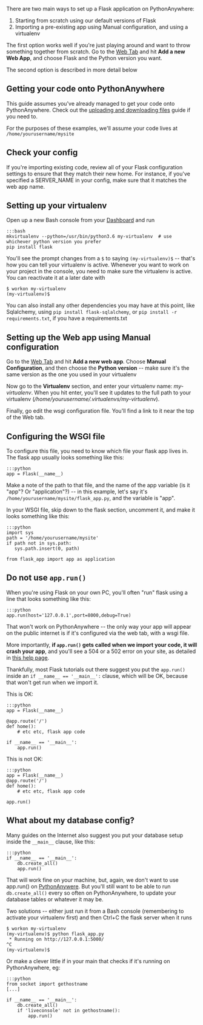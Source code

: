 <!--
.. title: Setting up Flask applications on PythonAnywhere
.. slug: Flask
.. date: 2015-05-13 14:35:28 UTC+01:00
.. tags:
.. category:
.. link:
.. description:
.. type: text
-->


There are two main ways to set up a Flask application on PythonAnywhere:

  1. Starting from scratch using our default versions of Flask
  1. Importing a pre-existing app using Manual configuration, and using a virtualenv

The first option works well if you're just playing around and want to throw
something together from scratch. Go to the [Web
Tab](https://www.pythonanywhere.com/web_app_setup) and hit **Add a new Web
App**, and choose Flask and the Python version you want.

The second option is described in more detail below


## Getting your code onto PythonAnywhere


This guide assumes you've already managed to get your code onto PythonAnywhere.
Check out the [uploading and downloading
files](/pages/UploadingAndDownloadingFiles) guide if you need to.

For the purposes of these examples, we'll assume your code lives at
`/home/yourusername/mysite`


## Check your config

If you're importing existing code, review all of your Flask configuration
settings to ensure that they match their new home. For instance, if you've
specified a SERVER_NAME in your config, make sure that it matches the web app
name.


## Setting up your virtualenv

Open up a  new Bash console from your [Dashboard](https://www.pythonanywhere.com/consoles) and run

    :::bash
    mkvirtualenv --python=/usr/bin/python3.6 my-virtualenv  # use whichever python version you prefer
    pip install flask


You'll see the prompt changes from a `$` to saying `(my-virtualenv)$` -- that's
how you can tell your virtualenv is active. Whenever you want to work on your
project in the console, you need to make sure the virtualenv is active. You can
reactivate it at a later date with

    $ workon my-virtualenv
    (my-virtualenv)$


You can also install any other dependencies you may have at this point, like
Sqlalchemy, using `pip install flask-sqlalchemy`, or `pip install -r
requirements.txt`, if you have a requirements.txt


## Setting up the Web app using Manual configuration

Go to the [Web Tab](https://www.pythonanywhere.com/web_app_setup) and hit **Add
a new web app**. Choose **Manual Configuration**, and then choose the **Python
version** -- make sure it's the same version as the one you used in your
virtualenv

Now go to the **Virtualenv** section, and enter your virtualenv name:
*my-virtualenv*. When you hit enter, you'll see it updates to the full path to
your virtualenv (*/home/yourusername/.virtualenvs/my-virtualenv*).

Finally, go edit the wsgi configuration file. You'll find a link to it near the
top of the Web tab.


## Configuring the WSGI file


To configure this file, you need to know which file your flask app lives in.
The flask app usually looks something like this:

    :::python
    app = Flask(__name__)

Make a note of the path to that file, and the name of the app variable (is it
"app"? Or "application"?) -- in this example, let's say it's
`/home/yourusername/mysite/flask_app.py`, and the variable is "app".

In your WSGI file, skip down to the flask section, uncomment it, and make it
looks something like this:

    :::python
    import sys
    path = '/home/yourusername/mysite'
    if path not in sys.path:
       sys.path.insert(0, path)

    from flask_app import app as application



## Do not use `app.run()`

When you're using Flask on your own PC, you'll often "run" flask using a line
that looks something like this:

    :::python
    app.run(host='127.0.0.1',port=8000,debug=True)


That won't work on PythonAnywhere -- the only way your app will appear on the
public internet is if it's configured via the web tab, with a wsgi file.

More importantly, **if `app.run()` gets called when we import your code, it will
crash your app**, and you'll see a 504 or a 502 error on your site, as detailed in
[this help page](/pages/Flask504And502Errors).

Thankfully, most Flask tutorials out there suggest you put the `app.run()`
inside an `if __name__ == '__main__':` clause, which will be OK, because that
won't get run when we import it.

This is OK:

    :::python
    app = Flask(__name__)

    @app.route('/')
    def home():
        # etc etc, flask app code

    if __name__ == '__main__':
        app.run()

This is not OK:

    :::python
    app = Flask(__name__)
    @app.route('/')
    def home():
        # etc etc, flask app code

    app.run()


## What about my database config?

Many guides on the Internet also suggest you put your database setup inside the
`__main__` clause, like this:

    :::python
    if __name__ == '__main__':
        db.create_all()
        app.run()



That will work fine on your machine, but, again, we don't want to use app.run()
on [PythonAnywere](https://www.pythonanywhere.com/). But you'll still want to
be able to run `db.create_all()` every so often on PythonAnywhere, to update
your database tables or whatever it may be.

Two solutions -- either just run it from a Bash console (remembering to
activate your virtualenv first) and then Ctrl+C the flask server when it runs

    $ workon my-virtualenv
    (my-virtualenv)$ python flask_app.py
     * Running on http://127.0.0.1:5000/
    ^C
    (my-virtualenv)$


Or make a clever little if in your main that checks if it's running on
PythonAnywhere, eg:

    :::python
    from socket import gethostname
    [...]

    if __name__ == '__main__':
        db.create_all()
        if 'liveconsole' not in gethostname():
            app.run()
